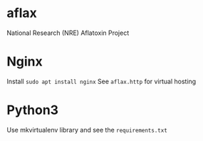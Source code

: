 # aflax
National Research (NRE) Aflatoxin Project

# Nginx
Install `sudo apt install nginx`
See `aflax.http` for virtual hosting

# Python3 
Use mkvirtualenv library and see the `requirements.txt`

